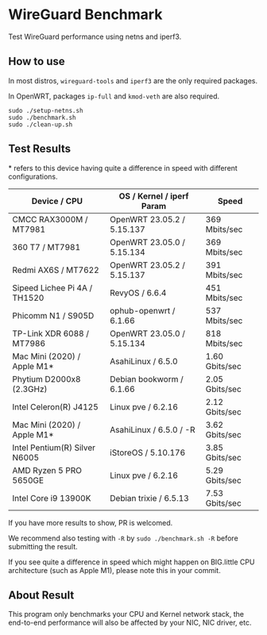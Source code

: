 # WireGuard Benchmark

Test WireGuard performance using netns and iperf3.

## How to use

In most distros, `wireguard-tools` and `iperf3` are the only required packages.

In OpenWRT, packages `ip-full` and `kmod-veth` are also required.

```shell
sudo ./setup-netns.sh
sudo ./benchmark.sh
sudo ./clean-up.sh
```

## Test Results

\* refers to this device having quite a difference in speed with different configurations.

| Device / CPU                   | OS / Kernel / iperf Param  | Speed          |
| ------------------------------ | -------------------------- | -------------- |
| CMCC RAX3000M / MT7981         | OpenWRT 23.05.2 / 5.15.137 | 369 Mbits/sec  |
| 360 T7 / MT7981                | OpenWRT 23.05.0 / 5.15.134 | 369 Mbits/sec  |
| Redmi AX6S / MT7622            | OpenWRT 23.05.2 / 5.15.137 | 391 Mbits/sec  |
| Sipeed Lichee Pi 4A / TH1520   | RevyOS / 6.6.4             | 451 Mbits/sec  |
| Phicomm N1 / S905D             | ophub-openwrt / 6.1.66     | 537 Mbits/sec  |
| TP-Link XDR 6088 / MT7986      | OpenWRT 23.05.0 / 5.15.134 | 818 Mbits/sec  |
| Mac Mini (2020) / Apple M1*    | AsahiLinux / 6.5.0         | 1.60 Gbits/sec |
| Phytium D2000x8 (2.3GHz)       | Debian bookworm / 6.1.66   | 2.05 Gbits/sec |
| Intel Celeron(R) J4125         | Linux pve / 6.2.16         | 2.12 Gbits/sec |
| Mac Mini (2020) / Apple M1*    | AsahiLinux / 6.5.0 / -R    | 3.62 Gbits/sec |
| Intel Pentium(R) Silver N6005  | iStoreOS / 5.10.176        | 3.85 Gbits/sec |
| AMD Ryzen 5 PRO 5650GE         | Linux pve / 6.2.16         | 5.29 Gbits/sec |
| Intel Core i9 13900K           | Debian trixie / 6.5.13     | 7.53 Gbits/sec |

If you have more results to show, PR is welcomed.

We recommend also testing with `-R` by `sudo ./benchmark.sh -R` before submitting the result.

If you see quite a difference in speed which might happen on BIG.little CPU architecture (such as Apple M1), please note this in your commit.

## About Result

This program only benchmarks your CPU and Kernel network stack, the end-to-end performance will also be affected by your NIC, NIC driver, etc.

